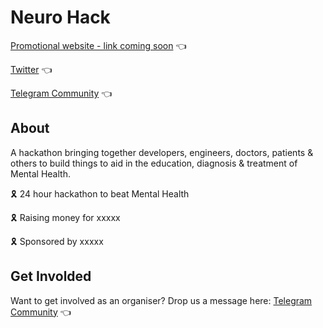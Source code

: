 # Neuro Hack

[Promotional website - link coming soon]() 👈

[Twitter](https://twitter.com/neuro_hack) 👈

[Telegram Community](http://t.me/joinchat/G1fp6) 👈


## About

A hackathon bringing together developers, engineers, doctors, patients & others to build things to aid in the education, diagnosis & treatment of Mental Health. 

🎗️ 24 hour hackathon to beat Mental Health

🎗️ Raising money for xxxxx

🎗️ Sponsored by xxxxx


## Get Involded

Want to get involved as an organiser? Drop us a message here: [Telegram Community](http://t.me/joinchat/G1fp6) 👈
